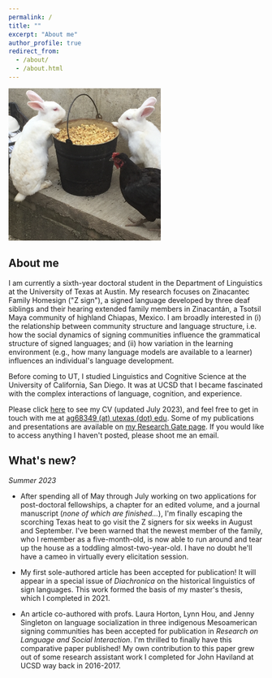 ```yaml
---
permalink: /
title: ""
excerpt: "About me"
author_profile: true
redirect_from: 
  - /about/
  - /about.html
---
```

<img src="/images/Z_Bunnies.png" width = "300" height = "300">

## About me
I am currently a sixth-year doctoral student in the Department of Linguistics at the University of Texas at Austin.  My research focuses on Zinacantec Family Homesign ("Z sign"), a signed language developed by three deaf siblings and their hearing extended family members in Zinacantán, a Tsotsil Maya community of highland Chiapas, Mexico. I am broadly interested in (i) the relationship between community structure and language structure, i.e. how the social dynamics of signing communities influence the grammatical structure of signed languages; and (ii) how variation in the learning environment (e.g., how many language models are available to a learner) influences an individual's language development.

Before coming to UT, I studied Linguistics and Cognitive Science at the University of California, San Diego. It was at UCSD that I became fascinated with the complex interactions of language, cognition, and experience.

Please click [here](https://austin-german.github.io/files/CV_AustinGerman.pdf) to see my CV (updated July 2023), and feel free to get in touch with me at [ag68349 (at) utexas (dot) edu](mailto: "ag68349@utexas.edu"). Some of my publications and presentations are available on [my Research Gate page](https://www.researchgate.net/profile/Austin-German). If you would like to access anything I haven't posted, please shoot me an email.



## What's new?
_Summer 2023_
* After spending all of May through July working on two applications for post-doctoral fellowships, a chapter for an edited volume, and a journal manuscript (_none of which are finished..._), I'm finally escaping the scorching Texas heat to go visit the Z signers for six weeks in August and September. I've been warned that the newest member of the family, who I remember as a five-month-old, is now able to run around and tear up the house as a toddling almost-two-year-old. I have no doubt he'll have a cameo in virtually every elicitation session.
  
* My first sole-authored article has been accepted for publication! It will appear in a special issue of _Diachronica_ on the historical linguistics of sign languages. This work formed the basis of my master's thesis, which I completed in 2021.
  
* An article co-authored with profs. Laura Horton, Lynn Hou, and Jenny Singleton on language socialization in three indigenous Mesoamerican signing communities has been accepted for publication in _Research on Language and Social Interaction_. I'm thrilled to finally have this comparative paper published! My own contribution to this paper grew out of some research assistant work I completed for John Haviland at UCSD way back in 2016-2017.


